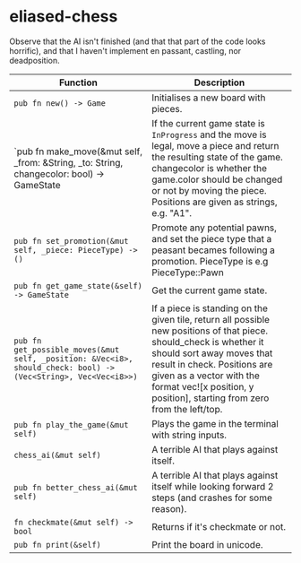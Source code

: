 # eliased-chess

Observe that the AI isn't finished (and that that part of the code looks horrific), and that I haven't implement en passant, castling, nor deadposition. 

| **Function** | **Description** |
|--------------|-----------------|
| `pub fn new() -> Game` | Initialises a new board with pieces. |
| `pub fn make_move(&mut self, _from: &String, _to: String, changecolor: bool) -> GameState | If the current game state is `InProgress` and the move is legal, move a piece and return the resulting state of the game. changecolor is whether the game.color should be changed or not by moving the piece. Positions are given as strings, e.g. "A1". |
| `pub fn set_promotion(&mut self, _piece: PieceType) -> ()` | Promote any potential pawns, and set the piece type that a peasant becames following a promotion. PieceType is e.g PieceType::Pawn |
| `pub fn get_game_state(&self) -> GameState` | Get the current game state. |
| `pub fn get_possible_moves(&mut self, _position: &Vec<i8>, should_check: bool) -> (Vec<String>, Vec<Vec<i8>>)` | If a piece is standing on the given tile, return all possible new positions of that piece. should_check is whether it should sort away moves that result in check. Positions are given as a vector with the format vec![x position, y position], starting from zero from the left/top. |
| `pub fn play_the_game(&mut self)` | Plays the game in the terminal with string inputs. |
| `chess_ai(&mut self)` | A terrible AI that plays against itself. |
| `pub fn better_chess_ai(&mut self)` | A terrible AI that plays against itself while looking forward 2 steps (and crashes for some reason). |
| `fn checkmate(&mut self) -> bool` | Returns if it's checkmate or not. |
| `pub fn print(&self)` | Print the board in unicode. |


